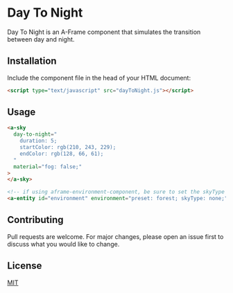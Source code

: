 # Day To Night

Day To Night is an A-Frame component that simulates the transition between day and night.

## Installation

Include the component file in the head of your HTML document:

```html
<script type="text/javascript" src="dayToNight.js"></script>
```

## Usage

```html
<a-sky 
  day-to-night="
    duration: 5; 
    startColor: rgb(210, 243, 229); 
    endColor: rgb(128, 66, 61);
  " 
  material="fog: false;"
>
</a-sky>

<!-- if using aframe-environment-component, be sure to set the skyType to 'none' -->
<a-entity id="environment" environment="preset: forest; skyType: none;"></a-entity>

```

## Contributing
Pull requests are welcome. For major changes, please open an issue first to discuss what you would like to change.


## License
[MIT](https://choosealicense.com/licenses/mit/)
